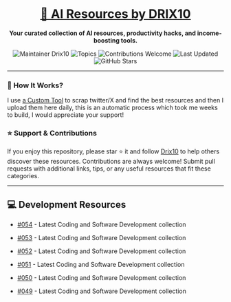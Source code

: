 <div align="center">
  <h1><a href="https://x.com/DRIX_10_" target="_blank">🚀 AI Resources by DRIX10</a></h1>
  <p><strong>Your curated collection of AI resources, productivity hacks, and income-boosting tools.</strong></p>
</div>

<div align="center">
  <img src="https://img.shields.io/badge/Maintainer-Drix10-blue" alt="Maintainer Drix10" />
  <img src="https://img.shields.io/badge/Topics-Productivity%2C%20AI%2C%20Tips%20and%20Tricks-red" alt="Topics" />
  <img src="https://img.shields.io/badge/Contributions-Welcome-brightgreen" alt="Contributions Welcome" />
  <img src="https://img.shields.io/github/last-commit/Drix10/ai-resources?style=flat-square&color=5D6D7E" alt="Last Updated" />
  <img src="https://img.shields.io/github/stars/Drix10/ai-resources?style=social" alt="GitHub Stars" />
</div>

---

### 🧵 How It Works?

I use [a Custom Tool](https://github.com/Drix10/Twitter-Gemini-GitHub-MVP) to scrap twitter/X and find the best resources and then I upload them here daily, this is an automatic process which took me weeks to build, I would appreciate your support!

### ⭐️ Support & Contributions

If you enjoy this repository, please star ⭐️ it and follow [Drix10](https://github.com/Drix10) to help others discover these resources. Contributions are always welcome! Submit pull requests with additional links, tips, or any useful resources that fit these categories.

---


## 💻 Development Resources
- [#054](https://github.com/Drix10/ai-resources/blob/main/Coding%20and%20Software%20Development/resources-054.md) - Latest Coding and Software Development collection

- [#053](https://github.com/Drix10/ai-resources/blob/main/Coding%20and%20Software%20Development/resources-053.md) - Latest Coding and Software Development collection

- [#052](https://github.com/Drix10/ai-resources/blob/main/Coding%20and%20Software%20Development/resources-052.md) - Latest Coding and Software Development collection

- [#051](https://github.com/Drix10/ai-resources/blob/main/Coding%20and%20Software%20Development/resources-051.md) - Latest Coding and Software Development collection

- [#050](https://github.com/Drix10/ai-resources/blob/main/Coding%20and%20Software%20Development/resources-050.md) - Latest Coding and Software Development collection

- [#049](https://github.com/Drix10/ai-resources/blob/main/Coding%20and%20Software%20Development/resources-049.md) - Latest Coding and Software Development collection